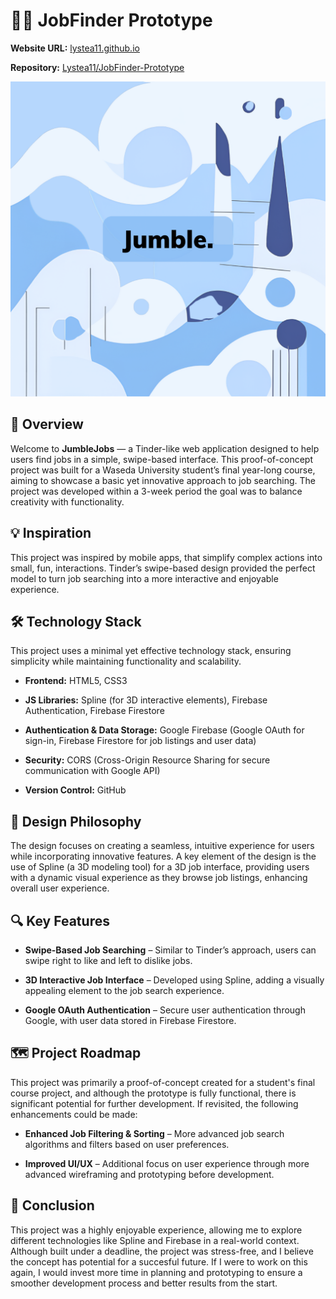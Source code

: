 # 🧑‍💻 JobFinder Prototype

**Website URL:** [lystea11.github.io](https://lystea11.github.io/EmileProj)

**Repository:** [Lystea11/JobFinder-Prototype](https://github.com/Lystea11/EmileProj)

  

![Project Banner](https://github.com/Lystea11/EmileProj/blob/main/Banner.png)

  

## 🚀 Overview

  

Welcome to **JumbleJobs** — a Tinder-like web application designed to help users find jobs in a simple, swipe-based interface. This proof-of-concept project was built for a Waseda University student’s final year-long course, aiming to showcase a basic yet innovative approach to job searching. The project was developed within a 3-week period the goal was to balance creativity with functionality.

  

## 💡 Inspiration

  

This project was inspired by mobile apps, that simplify complex actions into small, fun, interactions. Tinder’s swipe-based design provided the perfect model to turn job searching into a more interactive and enjoyable experience.

  

## 🛠️ Technology Stack

  

This project uses a minimal yet effective technology stack, ensuring simplicity while maintaining functionality and scalability. 

-  **Frontend:** HTML5, CSS3

-  **JS Libraries:** Spline (for 3D interactive elements), Firebase Authentication, Firebase Firestore

-  **Authentication & Data Storage:** Google Firebase (Google OAuth for sign-in, Firebase Firestore for job listings and user data)

-  **Security:** CORS (Cross-Origin Resource Sharing for secure communication with Google API)

-  **Version Control:** GitHub

  

## 🎨 Design Philosophy

  

The design focuses on creating a seamless, intuitive experience for users while incorporating innovative features. A key element of the design is the use of Spline (a 3D modeling tool) for a 3D job interface, providing users with a dynamic visual experience as they browse job listings, enhancing overall user experience.

  

## 🔍 Key Features

  

-  **Swipe-Based Job Searching** – Similar to Tinder’s approach, users can swipe right to like and left to dislike jobs.

-  **3D Interactive Job Interface** – Developed using Spline, adding a visually appealing element to the job search experience.

-  **Google OAuth Authentication** – Secure user authentication through Google, with user data stored in Firebase Firestore.

  

## 🗺️ Project Roadmap

  

This project was primarily a proof-of-concept created for a student's final course project, and although the prototype is fully functional, there is significant potential for further development. If revisited, the following enhancements could be made:

-  **Enhanced Job Filtering & Sorting** – More advanced job search algorithms and filters based on user preferences.

-  **Improved UI/UX** – Additional focus on user experience through more advanced wireframing and prototyping before development.

  

## 📝 Conclusion

  

This project was a highly enjoyable experience, allowing me to explore different technologies like Spline and Firebase in a real-world context. Although built under a deadline, the project was stress-free, and I believe the concept has potential for a succesful future. If I were to work on this again, I would invest more time in planning and prototyping to ensure a smoother development process and better results from the start.
